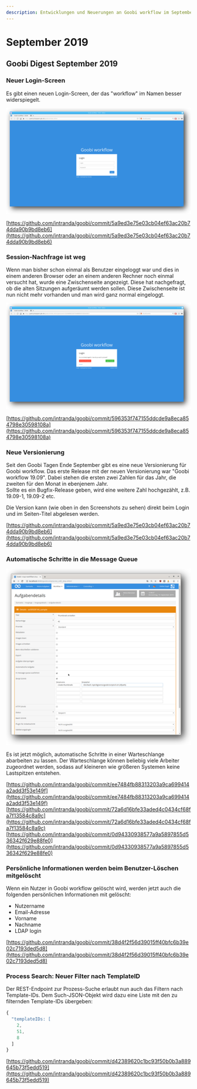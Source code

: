 ```yaml
---
description: Entwicklungen und Neuerungen an Goobi workflow im September 2019
---
```


# September 2019

## Goobi Digest September 2019

### Neuer Login-Screen

Es gibt einen neuen Login-Screen, der das "workflow" im Namen besser widerspiegelt.

![Neuer Login-screen](../.gitbook/assets/1909_login_screen.png)

[https://github.com/intranda/goobi/commit/5a9ed3e75e03cb04ef63ac20b74dda90b9bd8eb6](https://github.com/intranda/goobi/commit/5a9ed3e75e03cb04ef63ac20b74dda90b9bd8eb6)

### Session-Nachfrage ist weg

Wenn man bisher schon einmal als Benutzer eingeloggt war und dies in einem anderen Browser oder an einem anderen Rechner noch einmal versucht hat, wurde eine Zwischenseite angezeigt. Diese hat nachgefragt, ob die alten Sitzungen aufgeräumt werden sollen. Diese Zwischenseite ist nun nicht mehr vorhanden und man wird ganz normal eingeloggt.

![Jetzt nicht mehr da: Session-Zwischenseite](../.gitbook/assets/1909_session_screen.png)

[https://github.com/intranda/goobi/commit/596353f747155ddcde9a8eca854798e30598108a](https://github.com/intranda/goobi/commit/596353f747155ddcde9a8eca854798e30598108a)

### Neue Versionierung

Seit den Goobi Tagen Ende September gibt es eine neue Versionierung für Goobi workflow. Das erste Release mit der neuen Versionierung war "Goobi workflow 19.09". Dabei stehen die ersten zwei Zahlen für das Jahr, die zweiten für den Monat in ebenjenem Jahr.  
Sollte es ein Bugfix-Release geben, wird eine weitere Zahl hochgezählt, z.B. 19.09-1, 19.09-2 etc.

Die Version kann \(wie oben in den Screenshots zu sehen\) direkt beim Login und im Seiten-Titel abgelesen werden.

[https://github.com/intranda/goobi/commit/5a9ed3e75e03cb04ef63ac20b74dda90b9bd8eb6](https://github.com/intranda/goobi/commit/5a9ed3e75e03cb04ef63ac20b74dda90b9bd8eb6)

### Automatische Schritte in die Message Queue

![Schritte-Details mit aktivierter Message-Queue Checkbox](../.gitbook/assets/1909_step_to_mq.png)

Es ist jetzt möglich, automatische Schritte in einer Warteschlange abarbeiten zu lassen. Der Warteschlange können beliebig viele Arbeiter zugeordnet werden, sodass auf kleineren wie größeren Systemen keine Lastspitzen entstehen.

[https://github.com/intranda/goobi/commit/ee7484fb88313203a9ca699414a2add3f53e149f](https://github.com/intranda/goobi/commit/ee7484fb88313203a9ca699414a2add3f53e149f) [https://github.com/intranda/goobi/commit/72a6d16bfe33aded4c0434cf68fa7f13584c8a9c](https://github.com/intranda/goobi/commit/72a6d16bfe33aded4c0434cf68fa7f13584c8a9c) [https://github.com/intranda/goobi/commit/0d94330938577a9a5897855d536342f629e88fe0](https://github.com/intranda/goobi/commit/0d94330938577a9a5897855d536342f629e88fe0)

### Persönliche Informationen werden beim Benutzer-Löschen mitgelöscht

Wenn ein Nutzer in Goobi workflow gelöscht wird, werden jetzt auch die folgenden persönlichen Informationen mit gelöscht:

* Nutzername
* Email-Adresse
* Vorname
* Nachname
* LDAP login

[https://github.com/intranda/goobi/commit/38d4f2f56d39015ff40bfc6b39e02c7193ded5d8](https://github.com/intranda/goobi/commit/38d4f2f56d39015ff40bfc6b39e02c7193ded5d8)

### Process Search: Neuer Filter nach TemplateID

Der REST-Endpoint zur Prozess-Suche erlaubt nun auch das Filtern nach Template-IDs. Dem Such-JSON-Objekt wird dazu eine Liste mit den zu filternden Template-IDs übergeben:

```javascript
{
  "templateIDs: [
    2,
    51,
    8
  ]
}
```

[https://github.com/intranda/goobi/commit/d42389620c1bc93f50b0b3a889645b73f5edd519](https://github.com/intranda/goobi/commit/d42389620c1bc93f50b0b3a889645b73f5edd519)

